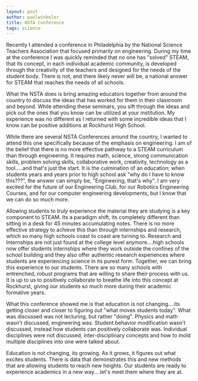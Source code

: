 ```yaml
---
layout: post
author: paulwinkeler
title: NSTA Conference 
tags: science
---
```

Recently I attended a conference in Philadelphia by the National Science Teachers Association that focused primarily on engineering.  During my time at the conference I was quickly reminded that no one has "solved" STEAM, that its concept, in each individual academic community, is developed through the creativity of the teachers and designed for the needs of the student body.  There is not, and there likely never will be, a national answer for STEAM that reaches the needs of all schools.

What the NSTA does is bring amazing educators together from around the country to discuss the ideas that has worked for them in their classroom and beyond.  While attending these seminars, you sift through the ideas and pick out the ones that you know can be utilized at your institution.  My experience was no different as I returned with some incredible ideas that I know can be positive additions at Rockhurst High School.  

While there are several NSTA Conferences around the country, I wanted to attend this one specifically because of the emphasis on engineering.  I am of the belief that there is no more effective pathway to a STEAM curriculum than through engineering.  It requires math, science, strong communication skills, problem solving skills, collaborative work, creativity, technology as a tool.....and that's just the start.  It is the culmination of an education; when students years and years prior to high school ask "why do I have to know this???", the answer can simply be, "Engineering, that's why".  I am very excited for the future of our Engineering Club, for our Robotics Engineering Courses, and for our computer engineering developments, but I know that we can do so much more.

Allowing students to truly experience the material they are studying is a key component to STEAM.  Its a paradigm shift, its completely different than sitting in a desk for 45 minutes accumulating notes.  There is no more effective strategy to achieve this than through internships and research, which so many high schools coast to coast are turning to.  Research and Internships are not just found at the college level anymore....high schools now offer students internships where they work outside the confines of the school building and they also offer authentic research experiences where students are experiencing science in its purest form.  Together, we can bring this experience to our students.  There are so many schools with entrenched, robust programs that are willing to share their process with us.  It is up to us to positively collaborate to breathe life into this concept at Rockhurst, giving our students so much more during their academic formative years.  

What this conference showed me is that education is not changing....its getting closer and closer to figuring out "what moves students today".  What was discussed was not lecturing, but rather "doing".  Physics and math wasn't discussed, engineering was.  Student behavior modification wasn't discussed, instead how students can positively collaborate was.  Individual disciplines were not discussed, inter-disciplinary concepts and how to mold multiple disciplines into one were talked about.  

Education is not changing, its growing.  As it grows, it figures out what excites students.  There is data that demonstrates this and new methods that are allowing students to reach new heights.  Our students are ready to experience academics in a new way....let's meet them where they are at.
